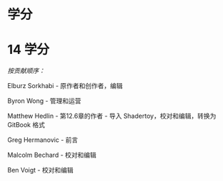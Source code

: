 # 学分

# 14 学分

*按贡献顺序：*

Elburz Sorkhabi - 原作者和创作者，编辑

Byron Wong - 管理和运营

Matthew Hedlin - 第12.6章的作者 - 导入 Shadertoy，校对和编辑，转换为 GitBook 格式

Greg Hermanovic - 前言

Malcolm Bechard - 校对和编辑

Ben Voigt - 校对和编辑
